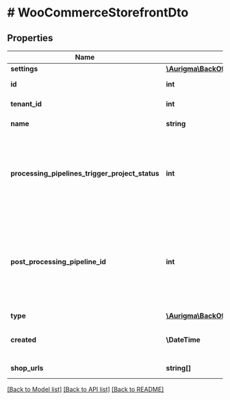# # WooCommerceStorefrontDto

## Properties

Name | Type | Description | Notes
------------ | ------------- | ------------- | -------------
**settings** | [**\Aurigma\BackOffice\Model\WooCommerceSettingsDto**](WooCommerceSettingsDto.md) |  | [optional]
**id** | **int** | Storefront identifier. | [optional]
**tenant_id** | **int** | Tenant identifier. | [optional]
**name** | **string** | Storefront name. | [optional]
**processing_pipelines_trigger_project_status** | **int** | Status of project that should become a trigger to start project items processing automatically. | [optional]
**post_processing_pipeline_id** | **int** | Identifier of pipeline that should be used for post-processing for projects when all project items are processed. | [optional]
**type** | [**\Aurigma\BackOffice\Model\StorefrontType**](StorefrontType.md) |  | [optional]
**created** | **\DateTime** | Storefront entity creation date and time. | [optional]
**shop_urls** | **string[]** | Connected shops URLs. | [optional]

[[Back to Model list]](../../README.md#models) [[Back to API list]](../../README.md#endpoints) [[Back to README]](../../README.md)
